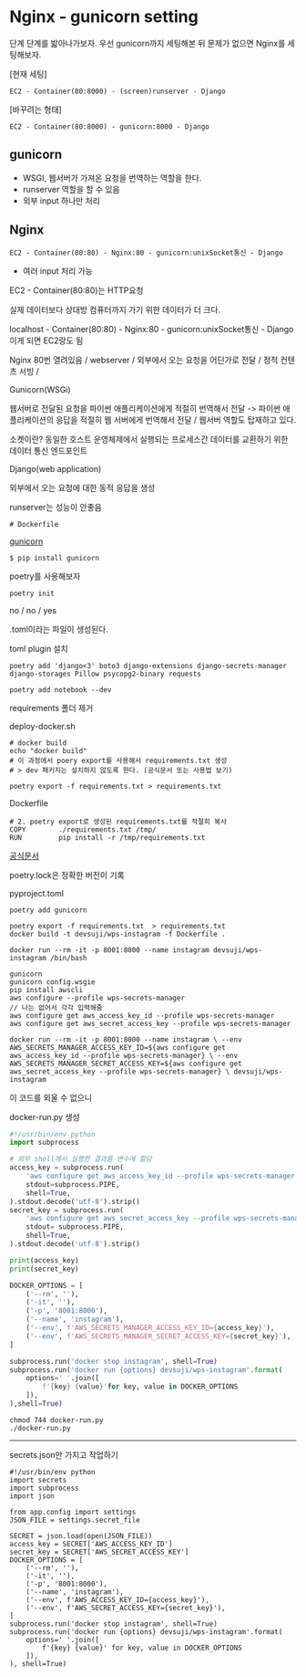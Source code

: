 # Nginx - gunicorn setting

단계 단계를 밟아나가보자. 우선 gunicorn까지 세팅해본 뒤 문제가 없으면 Nginx를 세팅해보자.



[현재 세팅]

```
EC2 - Container(80:8000) - (screen)runserver - Django
```

[바꾸려는 형태]

```
EC2 - Container(80:8000) - gunicorn:8000 - Django
```



## gunicorn

- WSGI, 웹서버가 가져온 요청을 번역하는 역할을 한다.
- runserver 역할을 할 수 있음
- 외부 input 하나만 처리



## Nginx

```
EC2 - Container(80:80) - Nginx:80 - gunicorn:unixSocket통신 - Django
```

- 여러 input 처리 가능

EC2 - Container(80:80)는 HTTP요청

실제 데이터보다 상대방 컴퓨터까지 가기 위한 데이터가 더 크다.



localhost - Container(80:80) - Nginx:80 - gunicorn:unixSocket통신 - Django 이게 되면 EC2랑도 됨

Nginx 80번 열려있음 / webserver / 외부에서 오는 요청을 어딘가로 전달 / 정적 컨텐츠 서빙 /

Gunicorn(WSGi)

웹서버로 전달된 요청을 파이썬 애플리케이션에게 적절히 번역해서 전달 -> 파이썬 애플리케이션의 응답을 적절히 웹 서버에게 번역해서 전달 / 웹서버 역할도 탑재하고 있다.

소켓이란? 동일한 호스트 운영체제에서 실행되는 프로세스간 데이터를 교환하기 위한 데이터 통신 엔드포인트

Django(web application)

외부에서 오는 요청에 대한 동적 응답을 생성

runserver는 성능이 안좋음





```
# Dockerfile
```

[gunicorn](https://gunicorn.org/)



```
$ pip install gunicorn
```



poetry를 사용해보자

```
poetry init
```

no / no / yes



.toml이라는 파일이 생성된다.

toml plugin 설치

```
poetry add 'django<3' boto3 django-extensions django-secrets-manager django-storages Pillow psycopg2-binary requests
```

```
poetry add notebook --dev
```



requirements 폴더 제거



deploy-docker.sh

```
# docker build
echo "docker build"
# 이 과정에서 poery export를 사용해서 requirements.txt 생성
# > dev 패키지는 설치하지 않도록 한다. (공식문서 또는 사용법 보기)

poetry export -f requirements.txt > requirements.txt
```



Dockerfile

```
# 2. poetry export로 생성된 requirements.txt를 적절히 복사
COPY        ./requirements.txt /tmp/
RUN         pip install -r /tmp/requirements.txt
```

[공식문서](https://python-poetry.org/docs/cli/#export)



poetry.lock은 정확한 버전이 기록

pyproject.toml 



```
poetry add gunicorn
```



```
poetry export -f requirements.txt  > requirements.txt
docker build -t devsuji/wps-instagram -f Dockerfile .

docker run --rm -it -p 8001:8000 --name instagram devsuji/wps-instagram /bin/bash

gunicorn
gunicorn config.wsgie
pip install awscli
aws configure --profile wps-secrets-manager
// 나는 없어서 각각 입력해줌
aws configure get aws_access_key_id --profile wps-secrets-manager
aws configure get aws_secret_access_key --profile wps-secrets-manager
```



```
docker run --rm -it -p 8001:8000 --name instagram \ --env AWS_SECRETS_MANAGER_ACCESS_KEY_ID=${aws configure get aws_access_key_id --profile wps-secrets-manager} \ --env AWS_SECRETS_MANAGER_SECRET_ACCESS_KEY=${aws configure get aws_secret_access_key --profile wps-secrets-manager} \ devsuji/wps-instagram
```

이 코드를 외울 수 없으니 



docker-run.py 생성

```python
#!/usr/bin/env python
import subprocess

# 외부 shell에서 실행한 결과를 변수에 할당
access_key = subprocess.run(
    'aws configure get aws_access_key_id --profile wps-secrets-manager',
    stdout=subprocess.PIPE,
    shell=True,
).stdout.decode('utf-8').strip()
secret_key = subprocess.run(
    'aws configure get aws_secret_access_key --profile wps-secrets-manager',
    stdout= subprocess.PIPE,
    shell=True,
).stdout.decode('utf-8').strip()

print(access_key)
print(secret_key)

DOCKER_OPTIONS = [
    ('--rm', ''),
    ('-it', ''),
    ('-p', '8001:8000'),
    ('--name', 'instagram'),
    ('--env', f'AWS_SECRETS_MANAGER_ACCESS_KEY_ID={access_key}'),
    ('--env', f'AWS_SECRETS_MANAGER_SECRET_ACCESS_KEY={secret_key}'),
]

subprocess.run('docker stop instagram', shell=True)
subprocess.run('docker run {options} devsuji/wps-instagram'.format(
    options=' '.join([
        f'{key} {value}'for key, value in DOCKER_OPTIONS
    ]),
),shell=True)
```



```
chmod 744 docker-run.py
./docker-run.py
```





---

secrets.json만 가지고 작업하기

```
#!/usr/bin/env python
import secrets
import subprocess
import json

from app.config import settings
JSON_FILE = settings.secret_file

SECRET = json.load(open(JSON_FILE))
access_key = SECRET['AWS_ACCESS_KEY_ID']
secret_key = SECRET['AWS_SECRET_ACCESS_KEY']
DOCKER_OPTIONS = [
    ('--rm', ''),
    ('-it', ''),
    ('-p', '8001:8000'),
    ('--name', 'instagram'),
    ('--env', f'AWS_ACCESS_KEY_ID={access_key}'),
    ('--env', f'AWS_SECRET_ACCESS_KEY={secret_key}'),
]
subprocess.run('docker stop instagram', shell=True)
subprocess.run('docker run {options} devsuji/wps-instagram'.format(
    options=' '.join([
        f'{key} {value}' for key, value in DOCKER_OPTIONS
    ]),
), shell=True)
```

